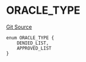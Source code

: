 # ORACLE_TYPE
[Git Source](https://github.com/thrackle-io/tron/blob/63fcd46f6c4c395f84afa43dab91856da44b1c42/src/protocol/economic/ruleProcessor/RuleCodeData.sol)


```solidity
enum ORACLE_TYPE {
    DENIED_LIST,
    APPROVED_LIST
}
```

